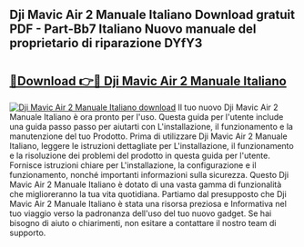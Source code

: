 ## Dji Mavic Air 2 Manuale Italiano Download gratuit PDF - Part-Bb7 Italiano Nuovo manuale del proprietario di riparazione DYfY3

# <h2><a href="http://dfczlyy.blite.top/?on=Dji+Mavic+Air+2+Manuale+Italiano">🔗Download 👉🔴 Dji Mavic Air 2 Manuale Italiano</a></h2>

[![Dji Mavic Air 2 Manuale Italiano download](https://i.imgur.com/lujVjoI.png)](http://dfczlyy.blite.top/?on=Dji+Mavic+Air+2+Manuale+Italiano)
Il tuo nuovo Dji Mavic Air 2 Manuale Italiano è ora pronto per l'uso. Questa guida per l'utente include una guida passo passo per aiutarti con L'installazione, il funzionamento e la manutenzione del tuo Prodotto. Prima di utilizzare Dji Mavic Air 2 Manuale Italiano, leggere le istruzioni dettagliate per L'installazione, il funzionamento e la risoluzione dei problemi del prodotto in questa guida per l'utente. Fornisce istruzioni chiare per L'installazione, la configurazione e il funzionamento, nonché importanti informazioni sulla sicurezza. Questo Dji Mavic Air 2 Manuale Italiano è dotato di una vasta gamma di funzionalità che miglioreranno la tua vita quotidiana. Partiamo dal presupposto che Dji Mavic Air 2 Manuale Italiano è stata una risorsa preziosa e Informativa nel tuo viaggio verso la padronanza dell'uso del tuo nuovo gadget. Se hai bisogno di aiuto o chiarimenti, non esitare a contattare il nostro team di supporto.
